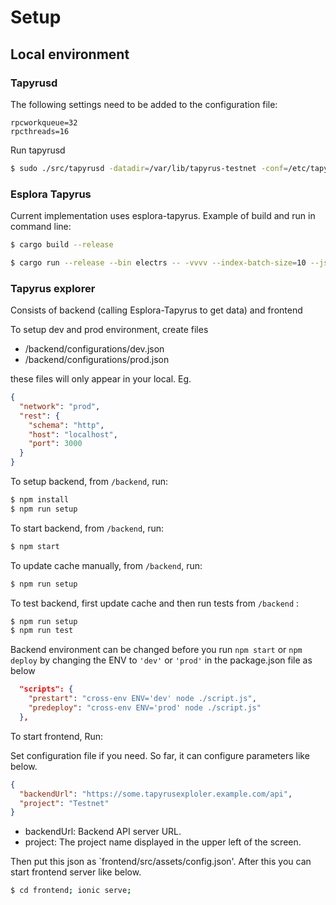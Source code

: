 # Setup

## Local environment

### Tapyrusd

The following settings need to be added to the configuration file:

```
rpcworkqueue=32
rpcthreads=16
```

Run tapyrusd
```bash
$ sudo ./src/tapyrusd -datadir=/var/lib/tapyrus-testnet -conf=/etc/tapyrus/tapyrus.conf 
```

### Esplora Tapyrus

Current implementation uses esplora-tapyrus. Example of build and run in command line:

```bash
$ cargo build --release
```

```bash
$ cargo run --release --bin electrs -- -vvvv --index-batch-size=10 --jsonrpc-import --db-dir ./db --electrum-rpc-addr="127.0.0.1:50001" --daemon-dir /var/lib/tapyrus-testnet/prod-1939510133/ --network-id 1939510133  --txid-limit=0
```

### Tapyrus explorer

Consists of backend (calling Esplora-Tapyrus to get data) and frontend

To setup dev and prod environment, create files

* /backend/configurations/dev.json
* /backend/configurations/prod.json

these files will only appear in your local. Eg.

```json
{
  "network": "prod",
  "rest": {
    "schema": "http",
    "host": "localhost",
    "port": 3000
  }
}
```

To setup backend, from `/backend`, run:

```bash
$ npm install
$ npm run setup
```

To start backend, from `/backend`, run:

```bash
$ npm start
```

To update cache manually, from `/backend`, run:
```bash
$ npm run setup
```

To test backend, first update cache and then run tests from `/backend` :

```bash
$ npm run setup
$ npm run test
```

Backend environment can be changed before you run `npm start` or `npm deploy` by changing the ENV to `'dev'` or `'prod'` in the package.json file as below

```json
  "scripts": {
    "prestart": "cross-env ENV='dev' node ./script.js", 
    "predeploy": "cross-env ENV='prod' node ./script.js"
  },
```

To start frontend, Run:

Set configuration file if you need. So far, it can configure parameters like below.

```json
{
  "backendUrl": "https://some.tapyrusexploler.example.com/api",
  "project": "Testnet"
}
```

* backendUrl: Backend API server URL.
* project: The project name displayed in the upper left of the screen.

Then put this json as `frontend/src/assets/config.json'. After this you can start frontend server like below.

```bash
$ cd frontend; ionic serve;
```
